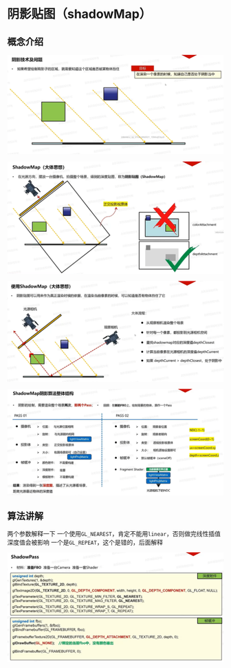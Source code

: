 # 阴影贴图（shadowMap）

## 概念介绍

![输入图片说明](/imgs/2025-02-24/Xystxk4pUs9EQxPo.png)

![输入图片说明](/imgs/2025-02-24/O5n74KyI0Xkk1SeU.png)

![输入图片说明](/imgs/2025-02-24/jClWSRHKAWXtbttH.png)

![输入图片说明](/imgs/2025-02-24/xkyqTo0dECcTTJ8m.png)

## 算法讲解
两个参数解释一下
一个使用`GL_NEAREST`，肯定不能用`linear`，否则做完线性插值深度值会被影响
一个是`GL_REPEAT`，这个是错的，后面解释 

![输入图片说明](/imgs/2025-02-24/NVmog7RYzyRRYTcS.png)
<!--stackedit_data:
eyJoaXN0b3J5IjpbLTE4NDM2OTQ1OTcsLTM3MzM4OTU4NiwtNj
M5ODc0MjEyLC0xNzI4NDg5NTU2LC0xMjQ5MDEzNjU0LC04Njk3
MjQwMDldfQ==
-->